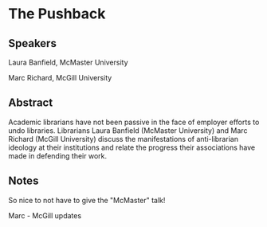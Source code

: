 The Pushback
===

Speakers
---

Laura Banfield, McMaster University

Marc Richard, McGill University


Abstract
---

Academic librarians have not been passive in the face of employer efforts to undo libraries. Librarians Laura Banfield (McMaster University) and Marc Richard (McGill University) discuss the manifestations of anti-librarian ideology at their institutions and relate the progress their associations have made in defending their work.


Notes
---

So nice to not have to give the "McMaster" talk!

Marc - McGill updates
